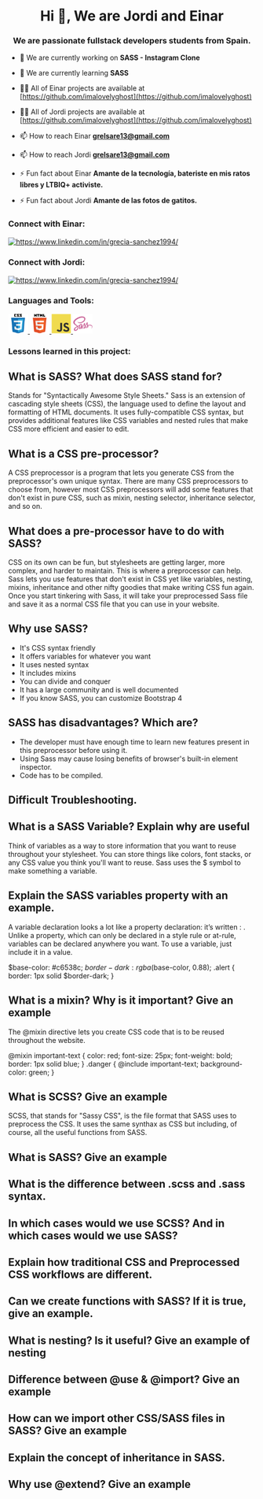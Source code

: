 <h1 align="center">Hi 👋, We are Jordi and Einar</h1>
<h3 align="center">We are passionate fullstack developers students from Spain.</h3>

- 🔭 We are currently working on **SASS - Instagram Clone**

- 🌱 We are currently learning **SASS**

- 👨‍💻 All of Einar projects are available at [https://github.com/imalovelyghost](https://github.com/imalovelyghost)
- 👨‍💻 All of Jordi projects are available at [https://github.com/imalovelyghost](https://github.com/imalovelyghost)

- 📫 How to reach Einar **grelsare13@gmail.com**
- 📫 How to reach Jordi **grelsare13@gmail.com**

- ⚡ Fun fact about Einar **Amante de la tecnología, bateriste en mis ratos libres y LTBIQ+ activiste.**
- ⚡ Fun fact about Jordi **Amante de las fotos de gatitos.**

<h3 align="left">Connect with Einar:</h3>
<p align="left">
<a href="https://linkedin.com/in/https://www.linkedin.com/in/grecia-sanchez1994/" target="blank"><img align="center" src="https://raw.githubusercontent.com/rahuldkjain/github-profile-readme-generator/neutral-icons/src/images/icons/Social/linked-in-alt.svg" alt="https://www.linkedin.com/in/grecia-sanchez1994/" height="30" width="40" /></a>
</p>

<h3 align="left">Connect with Jordi:</h3>
<p align="left">
<a href="https://linkedin.com/in/https://www.linkedin.com/in/grecia-sanchez1994/" target="blank"><img align="center" src="https://raw.githubusercontent.com/rahuldkjain/github-profile-readme-generator/neutral-icons/src/images/icons/Social/linked-in-alt.svg" alt="https://www.linkedin.com/in/grecia-sanchez1994/" height="30" width="40" /></a>
</p>

<h3 align="left">Languages and Tools:</h3>
<p align="left"> <a href="https://www.w3schools.com/css/" target="_blank"> <img src="https://raw.githubusercontent.com/devicons/devicon/master/icons/css3/css3-original-wordmark.svg" alt="css3" width="40" height="40"/> </a> <a href="https://www.w3.org/html/" target="_blank"> <img src="https://raw.githubusercontent.com/devicons/devicon/master/icons/html5/html5-original-wordmark.svg" alt="html5" width="40" height="40"/> </a> <a href="https://developer.mozilla.org/en-US/docs/Web/JavaScript" target="_blank"> <img src="https://raw.githubusercontent.com/devicons/devicon/master/icons/javascript/javascript-original.svg" alt="javascript" width="40" height="40"/> </a> <a href="https://sass-lang.com" target="_blank"> <img src="https://raw.githubusercontent.com/devicons/devicon/master/icons/sass/sass-original.svg" alt="sass" width="40" height="40"/> </a> </p>

<h3 align="left">Lessons learned in this project:</h3>

## What is SASS? What does SASS stand for?

<p align="left">
Stands for "Syntactically Awesome Style Sheets." Sass is an extension of cascading style sheets (CSS), the language used to define the layout and formatting of HTML documents. It uses fully-compatible CSS syntax, but provides additional features like CSS variables and nested rules that make CSS more efficient and easier to edit.</p>

## What is a CSS pre-processor?

<p align="left">
A CSS preprocessor is a program that lets you generate CSS from the preprocessor's own unique syntax. There are many CSS preprocessors to choose from, however most CSS preprocessors will add some features that don't exist in pure CSS, such as mixin, nesting selector, inheritance selector, and so on.</p>

## What does a pre-processor have to do with SASS?

<p align="left">
CSS on its own can be fun, but stylesheets are getting larger, more complex, and harder to maintain. This is where a preprocessor can help. Sass lets you use features that don't exist in CSS yet like variables, nesting, mixins, inheritance and other nifty goodies that make writing CSS fun again.
Once you start tinkering with Sass, it will take your preprocessed Sass file and save it as a normal CSS file that you can use in your website.</p>
 
## Why use SASS?
- It's CSS syntax friendly
- It offers variables for whatever you want
- It uses nested syntax
- It includes mixins
- You can divide and conquer
- It has a large community and is well documented
- If you know SASS, you can customize Bootstrap 4

## SASS has disadvantages? Which are?

- The developer must have enough time to learn new features present in this preprocessor before using it.
- Using Sass may cause losing benefits of browser's built-in element inspector.
- Code has to be compiled.

## Difficult Troubleshooting.

## What is a SASS Variable? Explain why are useful

<p align="left">
Think of variables as a way to store information that you want to reuse throughout your stylesheet. You can store things like colors, font stacks, or any CSS value you think you'll want to reuse. Sass uses the $ symbol to make something a variable.</p>
 
## Explain the SASS variables property with an example.
<p align="left">
A variable declaration looks a lot like a property declaration: it’s written <variable>: <expression>. Unlike a property, which can only be declared in a style rule or at-rule, variables can be declared anywhere you want. To use a variable, just include it in a value.</p>

$base-color: #c6538c;
$border-dark: rgba($base-color, 0.88);
.alert {
border: 1px solid $border-dark;
}

## What is a mixin? Why is it important? Give an example

<p align="left">
The @mixin directive lets you create CSS code that is to be reused throughout the website.</p>

@mixin important-text {
color: red;
font-size: 25px;
font-weight: bold;
border: 1px solid blue;
}
.danger {
@include important-text;
background-color: green;
}

## What is SCSS? Give an example

<p align="left">
SCSS, that stands for "Sassy CSS", is the file format that SASS uses to preprocess the CSS. It uses
the same synthax as CSS but including, of course, all the useful functions from SASS.
</p>

## What is SASS? Give an example

## What is the difference between .scss and .sass syntax.

## In which cases would we use SCSS? And in which cases would we use SASS?

## Explain how traditional CSS and Preprocessed CSS workflows are different.

## Can we create functions with SASS? If it is true, give an example.

## What is nesting? Is it useful? Give an example of nesting

## Difference between @use & @import? Give an example

## How can we import other CSS/SASS files in SASS? Give an example

## Explain the concept of inheritance in SASS.

## Why use @extend? Give an example

</p>
